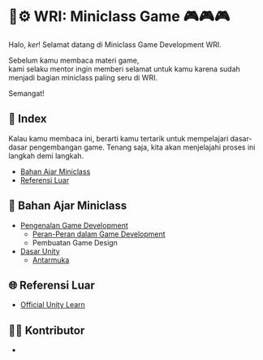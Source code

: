 # 🔬⚙️ WRI: Miniclass Game 🎮🎮🎮


Halo, *ker*! Selamat datang di Miniclass Game Development WRI. 

Sebelum kamu membaca materi game,<br>
kami selaku mentor ingin memberi selamat untuk kamu karena sudah menjadi bagian miniclass paling seru di WRI.<br>

Semangat!
## 📃 Index
Kalau kamu membaca ini, berarti kamu tertarik untuk mempelajari dasar-dasar pengembangan game. Tenang saja, kita akan menjelajahi proses ini langkah demi langkah.
- [Bahan Ajar Miniclass](##📖%20Bahan%20Ajar%20Miniclass)
- [Referensi Luar](##🌐%20Referensi%20Luar)
## 📖 Bahan Ajar Miniclass
- [Pengenalan Game Development](pengenalan/index.md)
	- [Peran-Peran dalam Game Development](pengenalan/index.md#role-dalam-game-development)
	- Pembuatan Game Design
- [Dasar Unity](dasar-unity/index.md)
  - [Antarmuka](dasar-unity/index.md#antarmuka)
## 🌐 Referensi Luar
- [Official Unity Learn](https://learn.unity.com/)
## 🧑‍🏫 Kontributor
- 